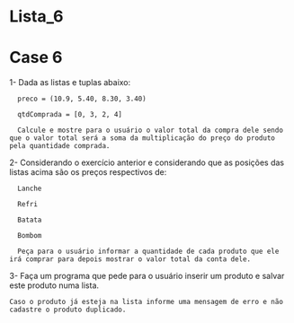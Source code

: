 # Lista_6
# Case 6

1- Dada as listas e tuplas abaixo:

      preco = (10.9, 5.40, 8.30, 3.40)
      
      qtdComprada = [0, 3, 2, 4]
      
      Calcule e mostre para o usuário o valor total da compra dele sendo que o valor total será a soma da multiplicação do preço do produto pela quantidade comprada.

2- Considerando o exercício anterior e considerando que as posições das listas acima são os preços respectivos de:

      Lanche
      
      Refri
      
      Batata
      
      Bombom
      
      Peça para o usuário informar a quantidade de cada produto que ele irá comprar para depois mostrar o valor total da conta dele.

3- Faça um programa que pede para o usuário inserir um produto e salvar este produto numa lista.

    Caso o produto já esteja na lista informe uma mensagem de erro e não cadastre o produto duplicado.
